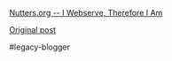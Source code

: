 <!--
date: '2004-09-15'
published: true
slug: 2004-09-nutters_15
time_to_read: 5
title: ''
-->

[Nutters.org -- I Webserve, Therefore I Am](http://www.nutters.org/)  
  

[Original post](https://ysfk.blogspot.com/2004/09/nutters_15.html)

#legacy-blogger 